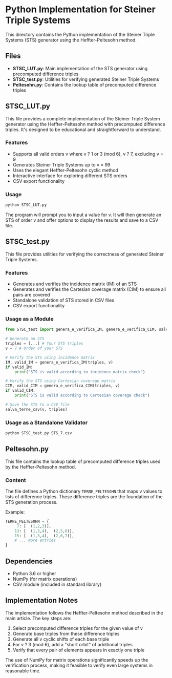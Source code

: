 # Python Implementation for Steiner Triple Systems

This directory contains the Python implementation of the Steiner Triple Systems (STS) generator using the Heffter-Peltesohn method.

## Files

- **STSC_LUT.py**: Main implementation of the STS generator using precomputed difference triples
- **STSC_test.py**: Utilities for verifying generated Steiner Triple Systems
- **Peltesohn.py**: Contains the lookup table of precomputed difference triples

## STSC_LUT.py

This file provides a complete implementation of the Steiner Triple System generator using the Heffter-Peltesohn method with precomputed difference triples. It's designed to be educational and straightforward to understand.

### Features

- Supports all valid orders v where v ? 1 or 3 (mod 6), v ? 7, excluding v = 9
- Generates Steiner Triple Systems up to v = 99
- Uses the elegant Heffter-Peltesohn cyclic method
- Interactive interface for exploring different STS orders
- CSV export functionality

### Usage

```bash
python STSC_LUT.py
```

The program will prompt you to input a value for v. It will then generate an STS of order v and offer options to display the results and save to a CSV file.

## STSC_test.py

This file provides utilities for verifying the correctness of generated Steiner Triple Systems.

### Features

- Generates and verifies the incidence matrix (IM) of an STS
- Generates and verifies the Cartesian coverage matrix (CIM) to ensure all pairs are covered
- Standalone validation of STS stored in CSV files
- CSV export functionality

### Usage as a Module

```python
from STSC_test import genera_e_verifica_IM, genera_e_verifica_CIM, salva_terne_csv

# Generate an STS
triples = [...] # Your STS triples
v = 7 # Order of your STS

# Verify the STS using incidence matrix
IM, valid_IM = genera_e_verifica_IM(triples, v)
if valid_IM:
    print("STS is valid according to incidence matrix check")

# Verify the STS using Cartesian coverage matrix
CIM, valid_CIM = genera_e_verifica_CIM(triples, v)
if valid_CIM:
    print("STS is valid according to Cartesian coverage check")

# Save the STS to a CSV file
salva_terne_csv(v, triples)
```

### Usage as a Standalone Validator

```bash
python STSC_test.py STS_7.csv
```

## Peltesohn.py

This file contains the lookup table of precomputed difference triples used by the Heffter-Peltesohn method.

### Content

The file defines a Python dictionary `TERNE_PELTESOHN` that maps v values to lists of difference triples. These difference triples are the foundation of the STS generation process.

Example:
```python
TERNE_PELTESOHN = {
     7: [  (1,2,3)],
    13: [  (1,3,4),  (2,5,6)],
    15: [  (1,3,4),  (2,6,7)],
    # ... more entries
}
```

## Dependencies

- Python 3.6 or higher
- NumPy (for matrix operations)
- CSV module (included in standard library)

## Implementation Notes

The implementation follows the Heffter-Peltesohn method described in the main article. The key steps are:

1. Select precomputed difference triples for the given value of v
2. Generate base triples from these difference triples
3. Generate all v cyclic shifts of each base triple
4. For v ? 3 (mod 6), add a "short orbit" of additional triples
5. Verify that every pair of elements appears in exactly one triple

The use of NumPy for matrix operations significantly speeds up the verification process, making it feasible to verify even large systems in reasonable time.
